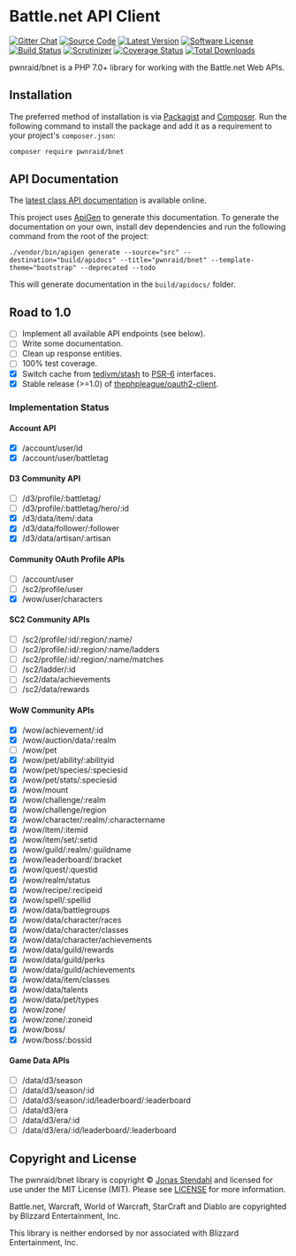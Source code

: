 # Battle.net API Client

[![Gitter Chat][badge-gitter]][gitter]
[![Source Code][badge-source]][source]
[![Latest Version][badge-release]][release]
[![Software License][badge-license]][license]
[![Build Status][badge-build]][build]
[![Scrutinizer][badge-quality]][quality]
[![Coverage Status][badge-coverage]][coverage]
[![Total Downloads][badge-downloads]][downloads]

pwnraid/bnet is a PHP 7.0+ library for working with the Battle.net Web APIs.

## Installation

The preferred method of installation is via [Packagist][] and [Composer][]. Run the following command to install the package and add it as a requirement to your project's `composer.json`:

```bash
composer require pwnraid/bnet
```

## API Documentation

The [latest class API documentation][apidocs] is available online.

This project uses [ApiGen](http://apigen.org/) to generate this documentation. To generate the documentation on your own, install dev dependencies and run the following command from the root of the project:

```
./vendor/bin/apigen generate --source="src" --destination="build/apidocs" --title="pwnraid/bnet" --template-theme="bootstrap" --deprecated --todo
```

This will generate documentation in the `build/apidocs/` folder.

## Road to 1.0

- [ ] Implement all available API endpoints (see below).
- [ ] Write some documentation.
- [ ] Clean up response entities.
- [ ] 100% test coverage.
- [x] Switch cache from [tedivm/stash](https://github.com/tedious/Stash) to [PSR-6](http://www.php-fig.org/psr/psr-6/) interfaces.
- [x] Stable release (>=1.0) of [thephpleague/oauth2-client](https://github.com/thephpleague/oauth2-client).

### Implementation Status

#### Account API

- [x] /account/user/id
- [x] /account/user/battletag

#### D3 Community API

- [ ] /d3/profile/:battletag/
- [ ] /d3/profile/:battletag/hero/:id
- [x] /d3/data/item/:data
- [x] /d3/data/follower/:follower
- [x] /d3/data/artisan/:artisan

#### Community OAuth Profile APIs

- [ ] /account/user
- [ ] /sc2/profile/user
- [x] /wow/user/characters

#### SC2 Community APIs

- [ ] /sc2/profile/:id/:region/:name/
- [ ] /sc2/profile/:id/:region/:name/ladders
- [ ] /sc2/profile/:id/:region/:name/matches
- [ ] /sc2/ladder/:id
- [ ] /sc2/data/achievements
- [ ] /sc2/data/rewards

#### WoW Community APIs

- [x] /wow/achievement/:id
- [x] /wow/auction/data/:realm
- [ ] /wow/pet
- [x] /wow/pet/ability/:abilityid
- [x] /wow/pet/species/:speciesid
- [x] /wow/pet/stats/:speciesid
- [x] /wow/mount
- [x] /wow/challenge/:realm
- [x] /wow/challenge/region
- [x] /wow/character/:realm/:charactername
- [x] /wow/item/:itemid
- [x] /wow/item/set/:setid
- [x] /wow/guild/:realm/:guildname
- [x] /wow/leaderboard/:bracket
- [x] /wow/quest/:questid
- [x] /wow/realm/status
- [x] /wow/recipe/:recipeid
- [x] /wow/spell/:spellid
- [x] /wow/data/battlegroups
- [x] /wow/data/character/races
- [x] /wow/data/character/classes
- [x] /wow/data/character/achievements
- [x] /wow/data/guild/rewards
- [x] /wow/data/guild/perks
- [x] /wow/data/guild/achievements
- [x] /wow/data/item/classes
- [x] /wow/data/talents
- [x] /wow/data/pet/types
- [x] /wow/zone/
- [x] /wow/zone/:zoneid
- [x] /wow/boss/
- [x] /wow/boss/:bossid

#### Game Data APIs

- [ ] /data/d3/season
- [ ] /data/d3/season/:id
- [ ] /data/d3/season/:id/leaderboard/:leaderboard
- [ ] /data/d3/era
- [ ] /data/d3/era/:id
- [ ] /data/d3/era/:id/leaderboard/:leaderboard

## Copyright and License

The pwnraid/bnet library is copyright © [Jonas Stendahl](https://stendahl.me/) and licensed for use under the MIT License (MIT). Please see [LICENSE][] for more information.

Battle.net, Warcraft, World of Warcraft, StarCraft and Diablo are copyrighted by Blizzard Entertainment, Inc.

This library is neither endorsed by nor associated with Blizzard Entertainment, Inc.

[packagist]: https://packagist.org/packages/pwnraid/bnet
[composer]: http://getcomposer.org/
[apidocs]: https://docs.pwnraid.org/bnet/latest/

[badge-gitter]: https://img.shields.io/badge/gitter-join_chat-brightgreen.svg?style=flat-square
[badge-source]: https://img.shields.io/badge/source-pwnraid/bnet-blue.svg?style=flat-square
[badge-release]: https://img.shields.io/packagist/v/pwnraid/bnet.svg?style=flat-square
[badge-license]: https://img.shields.io/badge/license-MIT-brightgreen.svg?style=flat-square
[badge-build]: https://img.shields.io/travis/pwnraid/bnet/master.svg?style=flat-square
[badge-quality]: https://img.shields.io/scrutinizer/g/pwnraid/bnet/master.svg?style=flat-square
[badge-coverage]: https://img.shields.io/coveralls/pwnraid/bnet/master.svg?style=flat-square
[badge-downloads]: https://img.shields.io/packagist/dt/pwnraid/bnet.svg?style=flat-square

[gitter]: https://gitter.im/pwnraid/bnet
[source]: https://github.com/pwnraid/bnet
[release]: https://packagist.org/packages/pwnraid/bnet
[license]: https://github.com/pwnraid/bnet/blob/master/LICENSE
[build]: https://travis-ci.org/pwnraid/bnet
[quality]: https://scrutinizer-ci.com/g/pwnraid/bnet/
[coverage]: https://coveralls.io/r/pwnraid/bnet?branch=master
[downloads]: https://packagist.org/packages/pwnraid/bnet
